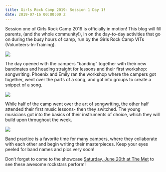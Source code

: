 ```yaml
---
title: Girls Rock Camp 2019- Session 1 Day 1!
date: 2019-07-16 00:00:00 Z
---
```


Session one of Girls Rock Camp 2019 is officially in motion! This blog will fill parents, (and the whole community!), in on the day-to-day activities that go on during the busy hours of camp, run by the Girls Rock Camp VITs (Volunteers-In-Training).

![](/uploads/blogpost/front-entrance-768x1024.jpg)

The day opened with the campers “banding” together with their new bandmates and heading straight for lessons and their first workshop: songwriting. Phoenix and Emily ran the workshop where the campers got together, went over the parts of a song, and got into groups to create a snippet of a song.

![](/uploads/blogpost/blog-pics-GRC-2019-1024x768.jpg)

While half of the camp went over the art of songwriting, the other half attended their first music lessons- then they switched. The young musicians got into the basics of their instruments of choice, which they will build upon throughout the week.

![](/uploads/blogpost/20190715_125747-1024x768.jpg)

Band practice is a favorite time for many campers, where they collaborate with each other and begin writing their masterpieces. Keep your eyes peeled for band names and pics very soon!

Don’t forget to come to the showcase [Saturday, June 20th at The Met](https://www.facebook.com/events/430771250810802/) to see these awesome rockstars perform!

